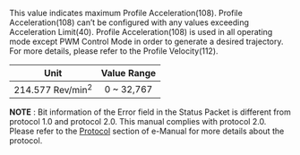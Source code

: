 This value indicates maximum Profile Acceleration(108). Profile Acceleration(108) can’t be configured with any values exceeding Acceleration Limit(40). Profile Acceleration(108) is used in all operating mode except PWM Control Mode in order to generate a desired trajectory. For more details, please refer to the Profile Velocity(112).

|Unit|Value Range|
| :---: | :---: |
|214.577 Rev/min<sup>2</sup>|0 ~ 32,767|

**NOTE** : Bit information of the Error field in the Status Packet is different from protocol 1.0 and protocol 2.0. This manual complies with protocol 2.0. Please refer to the [Protocol] section of e-Manual for more details about the protocol.

[Protocol]: /docs/en/dxl/protocol1/#error
